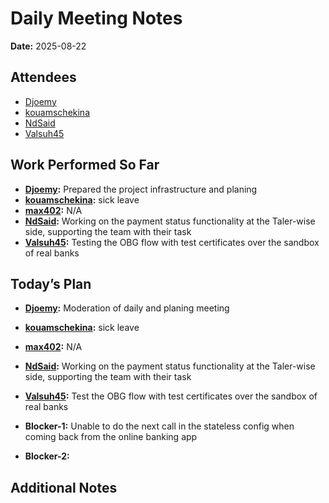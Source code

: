 # Daily Meeting Notes

**Date:** 2025-08-22

## Attendees
- [Djoemy](https://github.com/Djoemy)
- [kouamschekina](https://github.com/kouamschekina)
- [NdSaid](https://github.com/NdSaid)
- [Valsuh45](https://github.com/Valsuh45)

## Work Performed So Far
- **[Djoemy](https://github.com/Djoemy):** Prepared the project infrastructure and planing
- **[kouamschekina](https://github.com/kouamschekina):** sick leave
- **[max402](https://github.com/max402):** N/A
- **[NdSaid](https://github.com/NdSaid):**  Working on the payment status functionality at the Taler-wise side, supporting the team with their task
- **[Valsuh45](https://github.com/Valsuh45):** Testing the OBG flow with test certificates over the sandbox of real banks

## Today’s Plan
- **[Djoemy](https://github.com/Djoemy):** Moderation of daily and planing meeting
- **[kouamschekina](https://github.com/kouamschekina):** sick leave
- **[max402](https://github.com/max402):** N/A
- **[NdSaid](https://github.com/NdSaid):** Working on the payment status functionality at the Taler-wise side, supporting the team with their task
- **[Valsuh45](https://github.com/Valsuh45):** Test the OBG flow with test certificates over the sandbox of real banks
- **Blocker-1:** Unable to do the next call in the stateless config when coming back from the online banking app

- **Blocker-2:** 

## Additional Notes

